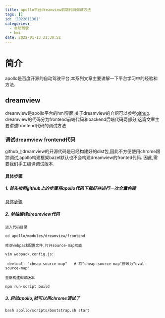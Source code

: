```yaml
---
title: apollo平台dreamview前端代码调试方法
tags: []
id: '2022011301'
categories:
  - 自动驾驶
  - hmi
date: 2022-01-13 21:30:52
---
```


# 简介

apollo是百度开源的自动驾驶平台,本系列文章主要讲解一下平台学习中的经验和方法.

## dreamview

dreamview是apollo平台的hmi界面,关于dreamview的介绍可以参考[github](https://github.com/ApolloAuto/apollo/tree/master/modules/dreamview). dreamview的代码分为frontend前端代码和backend后端代码两部分,这篇文章主要讲述frontend代码的调试方法

### 调试dreamview frontend代码

github上dreamview的开源代码是已经构建好的dist包,因此不方便使用chrome跟踪调试,apollo构建框架bazel默认也不会构建dreamview的fronted代码.
因此,需要我们手工编译调试版本.

#### 具体步骤

##### 1. 首先按照github上的步骤将apollo代码下载好并进行一次全量构建

[具体步骤](https://github.com/ApolloAuto/apollo/blob/master/docs/quickstart/apollo_software_installation_guide.md)

##### 2. 单独编译dreamview代码

`进入代码目录`

```shell
cd apollo/modules/dreamview/frontend

```

`修改webpack配置文件,打开source-map功能`
```shell
vim webpack.config.js:

 devtool: "cheap-source-map"   # 将"cheap-source-map"修改为"eval-source-map"
```

`重新构建调试版本`
```shell
npm run-script build
```

##### 3. 启动apollo,就可以用chrome调试了
```shell
bash apollo/scripts/bootstrap.sh start
```